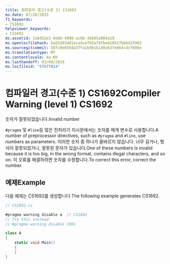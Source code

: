 ```yaml
---
title: 컴파일러 경고(수준 1) CS1692
ms.date: 07/20/2015
f1_keywords:
- CS1692
helpviewer_keywords:
- CS1692
ms.assetid: 1a6d52e1-0ebb-4990-ac0b-36b05a884a19
ms.openlocfilehash: ba81d93d81ecadcefb5af9fbe610517bb6425902
ms.sourcegitcommit: 58fc0e6564a37fa1b9b1b140a637e864c4cf696e
ms.translationtype: MT
ms.contentlocale: ko-KR
ms.lasthandoff: 03/08/2019
ms.locfileid: "57677814"
---
```

# <a name="compiler-warning-level-1-cs1692"></a><span data-ttu-id="d636f-102">컴파일러 경고(수준 1) CS1692</span><span class="sxs-lookup"><span data-stu-id="d636f-102">Compiler Warning (level 1) CS1692</span></span>

<span data-ttu-id="d636f-103">숫자가 잘못되었습니다.</span><span class="sxs-lookup"><span data-stu-id="d636f-103">Invalid number</span></span>

<span data-ttu-id="d636f-104">`#pragma` 및 `#line`등 많은 전처리기 지시문에서는 숫자를 매개 변수로 사용합니다.</span><span class="sxs-lookup"><span data-stu-id="d636f-104">A number of preprocessor directives, such as `#pragma` and `#line`, use numbers as parameters.</span></span> <span data-ttu-id="d636f-105">이러한 숫자 중 하나가 올바르지 않습니다. 너무 길거나, 형식이 잘못되었거나, 잘못된 문자가 있습니다.</span><span class="sxs-lookup"><span data-stu-id="d636f-105">One of these numbers is invalid because it is too big, in the wrong format, contains illegal characters, and so on.</span></span> <span data-ttu-id="d636f-106">이 오류를 해결하려면 숫자를 수정합니다.</span><span class="sxs-lookup"><span data-stu-id="d636f-106">To correct this error, correct the number.</span></span>

## <a name="example"></a><span data-ttu-id="d636f-107">예제</span><span class="sxs-lookup"><span data-stu-id="d636f-107">Example</span></span>

<span data-ttu-id="d636f-108">다음 예제는 CS1692를 생성합니다.</span><span class="sxs-lookup"><span data-stu-id="d636f-108">The following example generates CS1692.</span></span>

```csharp
// CS1692.cs

#pragma warning disable a  // CS1692
// Try this instead:
// #pragma warning disable 1691

class A
{
    static void Main()
    {
    }
}
```
